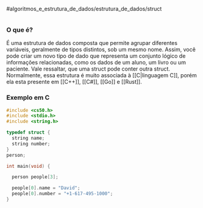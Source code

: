 #algoritmos_e_estrutura_de_dados/estrutura_de_dados/struct 

```table-of-contents
```
### O que é?
É uma estrutura de dados composta que permite agrupar diferentes variáveis, geralmente de tipos distintos, sob um mesmo nome. Assim, você pode criar um novo tipo de dado que representa um conjunto lógico de informações relacionadas, como os dados de um aluno, um livro ou um paciente.
Vale ressaltar, que uma struct pode conter outra struct.
Normalmente, essa estrutura é muito associada à [[C|linguagem C]], porém ela esta presente em [[C++]], [[C#]], [[Go]] e [[Rust]].  

### Exemplo em C
```c
#include <cs50.h>
#include <stdio.h>
#include <string.h>

typedef struct {
  string name;
  string number;
}
person;

int main(void) {

  person people[3];

  people[0].name = "David";
  people[0].number = "+1-617-495-1000";
}
```
